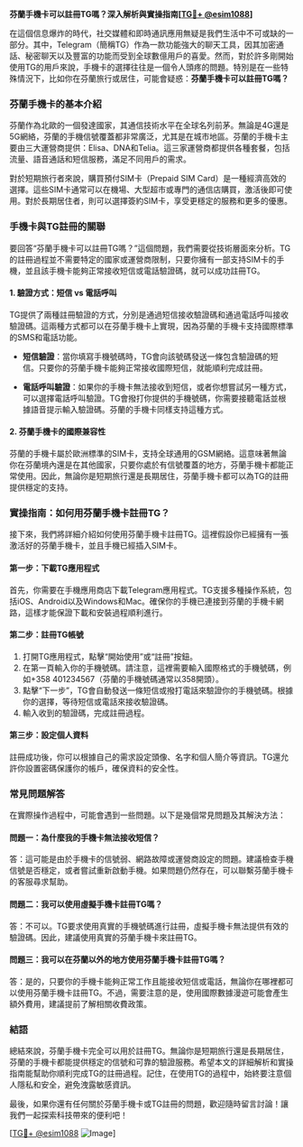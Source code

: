 **芬蘭手機卡可以註冊TG嗎？深入解析與實操指南[[TG💪+ @esim1088](https://t.me/s/esim1088)]**

在這個信息爆炸的時代，社交媒體和即時通訊應用無疑是我們生活中不可或缺的一部分。其中，Telegram（簡稱TG）作為一款功能強大的聊天工具，因其加密通話、秘密聊天以及豐富的功能而受到全球數億用戶的喜愛。然而，對於許多剛開始使用TG的用戶來說，手機卡的選擇往往是一個令人頭疼的問題。特別是在一些特殊情況下，比如你在芬蘭旅行或居住，可能會疑惑：**芬蘭手機卡可以註冊TG嗎？**

### 芬蘭手機卡的基本介紹

芬蘭作為北歐的一個發達國家，其通信技術水平在全球名列前茅。無論是4G還是5G網絡，芬蘭的手機信號覆蓋都非常廣泛，尤其是在城市地區。芬蘭的手機卡主要由三大運營商提供：Elisa、DNA和Telia。這三家運營商都提供各種套餐，包括流量、語音通話和短信服務，滿足不同用戶的需求。

對於短期旅行者來說，購買預付SIM卡（Prepaid SIM Card）是一種經濟高效的選擇。這些SIM卡通常可以在機場、大型超市或專門的通信店購買，激活後即可使用。對於長期居住者，則可以選擇簽約SIM卡，享受更穩定的服務和更多的優惠。

### 手機卡與TG註冊的關聯

要回答“芬蘭手機卡可以註冊TG嗎？”這個問題，我們需要從技術層面來分析。TG的註冊過程並不需要特定的國家或運營商限制，只要你擁有一部支持SIM卡的手機，並且該手機卡能夠正常接收短信或電話驗證碼，就可以成功註冊TG。

#### 1. 驗證方式：短信 vs 電話呼叫

TG提供了兩種註冊驗證的方式，分別是通過短信接收驗證碼和通過電話呼叫接收驗證碼。這兩種方式都可以在芬蘭手機卡上實現，因為芬蘭的手機卡支持國際標準的SMS和電話功能。

- **短信驗證**：當你填寫手機號碼時，TG會向該號碼發送一條包含驗證碼的短信。只要你的芬蘭手機卡能夠正常接收國際短信，就能順利完成註冊。
  
- **電話呼叫驗證**：如果你的手機卡無法接收到短信，或者你想嘗試另一種方式，可以選擇電話呼叫驗證。TG會撥打你提供的手機號碼，你需要接聽電話並根據語音提示輸入驗證碼。芬蘭的手機卡同樣支持這種方式。

#### 2. 芬蘭手機卡的國際兼容性

芬蘭的手機卡屬於歐洲標準的SIM卡，支持全球通用的GSM網絡。這意味著無論你在芬蘭境內還是在其他國家，只要你處於有信號覆蓋的地方，芬蘭手機卡都能正常使用。因此，無論你是短期旅行還是長期居住，芬蘭手機卡都可以為TG的註冊提供穩定的支持。

### 實操指南：如何用芬蘭手機卡註冊TG？

接下來，我們將詳細介紹如何使用芬蘭手機卡註冊TG。這裡假設你已經擁有一張激活好的芬蘭手機卡，並且手機已經插入SIM卡。

#### 第一步：下載TG應用程式

首先，你需要在手機應用商店下載Telegram應用程式。TG支援多種操作系統，包括iOS、Android以及Windows和Mac。確保你的手機已連接到芬蘭的手機卡網路，這樣才能保證下載和安裝過程順利進行。

#### 第二步：註冊TG帳號

1. 打開TG應用程式，點擊“開始使用”或“註冊”按鈕。
2. 在第一頁輸入你的手機號碼。請注意，這裡需要輸入國際格式的手機號碼，例如+358 401234567（芬蘭的手機號碼通常以358開頭）。
3. 點擊“下一步”，TG會自動發送一條短信或撥打電話來驗證你的手機號碼。根據你的選擇，等待短信或電話來接收驗證碼。
4. 輸入收到的驗證碼，完成註冊過程。

#### 第三步：設定個人資料

註冊成功後，你可以根據自己的需求設定頭像、名字和個人簡介等資訊。TG還允許你設置密碼保護你的帳戶，確保資料的安全性。

### 常見問題解答

在實際操作過程中，可能會遇到一些問題。以下是幾個常見問題及其解決方法：

#### 問題一：為什麼我的手機卡無法接收短信？

答：這可能是由於手機卡的信號弱、網路故障或運營商設定的問題。建議檢查手機信號是否穩定，或者嘗試重新啟動手機。如果問題仍然存在，可以聯繫芬蘭手機卡的客服尋求幫助。

#### 問題二：我可以使用虛擬手機卡註冊TG嗎？

答：不可以。TG要求使用真實的手機號碼進行註冊，虛擬手機卡無法提供有效的驗證碼。因此，建議使用真實的芬蘭手機卡來註冊TG。

#### 問題三：我可以在芬蘭以外的地方使用芬蘭手機卡註冊TG嗎？

答：是的，只要你的手機卡能夠正常工作且能接收短信或電話，無論你在哪裡都可以使用芬蘭手機卡註冊TG。不過，需要注意的是，使用國際數據漫遊可能會產生額外費用，建議提前了解相關收費政策。

### 結語

總結來說，芬蘭手機卡完全可以用於註冊TG。無論你是短期旅行還是長期居住，芬蘭的手機卡都能提供穩定的信號和可靠的驗證服務。希望本文的詳細解析和實操指南能幫助你順利完成TG的註冊過程。記住，在使用TG的過程中，始終要注意個人隱私和安全，避免洩露敏感資訊。

最後，如果你還有任何關於芬蘭手機卡或TG註冊的問題，歡迎隨時留言討論！讓我們一起探索科技帶來的便利吧！

[[TG💪+ @esim1088](https://t.me/s/esim1088) ![Image](https://i.postimg.cc/4NQfJmqS/Snipaste-2025-05-13-00-14-12.png)]